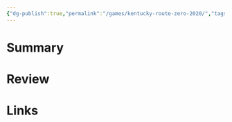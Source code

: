 ```yaml
---
{"dg-publish":true,"permalink":"/games/kentucky-route-zero-2020/","tags":["LP"],"created":"2023-12-08","updated":"2024-02-14"}
---
```



# Summary

# Review

# Links
